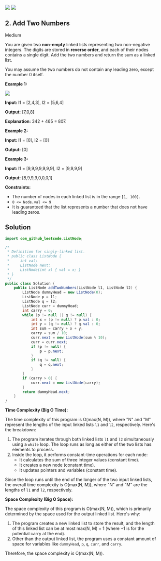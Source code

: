 [![](https://img.shields.io/github/stars/javadev/LeetCode-in-Java?label=Stars&style=flat-square)](https://github.com/javadev/LeetCode-in-Java)
[![](https://img.shields.io/github/forks/javadev/LeetCode-in-Java?label=Fork%20me%20on%20GitHub%20&style=flat-square)](https://github.com/javadev/LeetCode-in-Java/fork)

## 2\. Add Two Numbers

Medium

You are given two **non-empty** linked lists representing two non-negative integers. The digits are stored in **reverse order**, and each of their nodes contains a single digit. Add the two numbers and return the sum as a linked list.

You may assume the two numbers do not contain any leading zero, except the number 0 itself.

**Example 1:**

![](https://assets.leetcode.com/uploads/2020/10/02/addtwonumber1.jpg)

**Input:** l1 = [2,4,3], l2 = [5,6,4]

**Output:** [7,0,8]

**Explanation:** 342 + 465 = 807. 

**Example 2:**

**Input:** l1 = [0], l2 = [0]

**Output:** [0] 

**Example 3:**

**Input:** l1 = [9,9,9,9,9,9,9], l2 = [9,9,9,9]

**Output:** [8,9,9,9,0,0,0,1] 

**Constraints:**

*   The number of nodes in each linked list is in the range `[1, 100]`.
*   `0 <= Node.val <= 9`
*   It is guaranteed that the list represents a number that does not have leading zeros.

## Solution

```java
import com_github_leetcode.ListNode;

/*
 * Definition for singly-linked list.
 * public class ListNode {
 *     int val;
 *     ListNode next;
 *     ListNode(int x) { val = x; }
 * }
 */
public class Solution {
    public ListNode addTwoNumbers(ListNode l1, ListNode l2) {
        ListNode dummyHead = new ListNode(0);
        ListNode p = l1;
        ListNode q = l2;
        ListNode curr = dummyHead;
        int carry = 0;
        while (p != null || q != null) {
            int x = (p != null) ? p.val : 0;
            int y = (q != null) ? q.val : 0;
            int sum = carry + x + y;
            carry = sum / 10;
            curr.next = new ListNode(sum % 10);
            curr = curr.next;
            if (p != null) {
                p = p.next;
            }
            if (q != null) {
                q = q.next;
            }
        }
        if (carry > 0) {
            curr.next = new ListNode(carry);
        }
        return dummyHead.next;
    }
}
```

**Time Complexity (Big O Time):**

The time complexity of this program is O(max(N, M)), where "N" and "M" represent the lengths of the input linked lists `l1` and `l2`, respectively. Here's the breakdown:

1. The program iterates through both linked lists `l1` and `l2` simultaneously using a `while` loop. The loop runs as long as either of the two lists has elements to process.
2. Inside the loop, it performs constant-time operations for each node:
   - It calculates the sum of three integer values (constant time).
   - It creates a new node (constant time).
   - It updates pointers and variables (constant time).

Since the loop runs until the end of the longer of the two input linked lists, the overall time complexity is O(max(N, M)), where "N" and "M" are the lengths of `l1` and `l2`, respectively.

**Space Complexity (Big O Space):**

The space complexity of this program is O(max(N, M)), which is primarily determined by the space used for the output linked list. Here's why:

1. The program creates a new linked list to store the result, and the length of this linked list can be at most max(N, M) + 1 (where +1 is for the potential carry at the end).
2. Other than the output linked list, the program uses a constant amount of space for variables like `dummyHead`, `p`, `q`, `curr`, and `carry`.

Therefore, the space complexity is O(max(N, M)).
